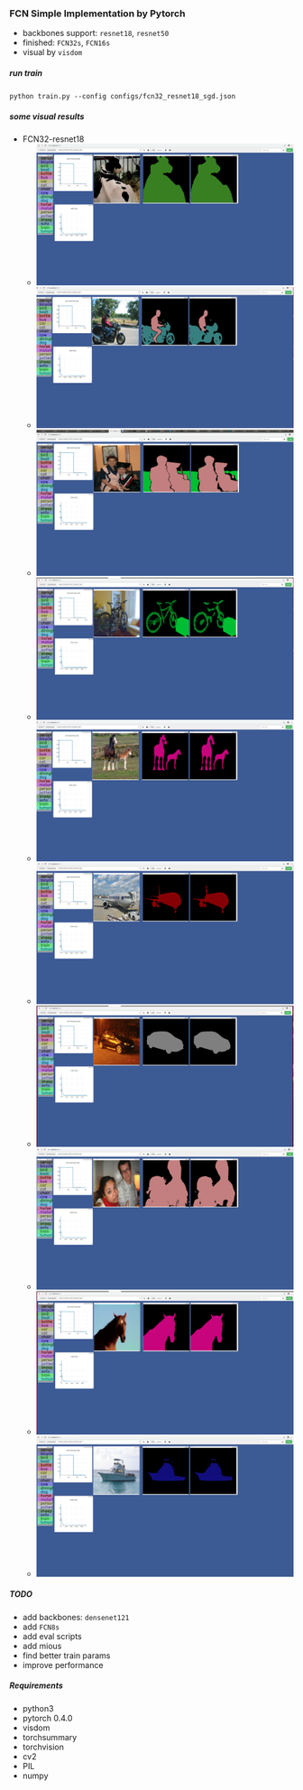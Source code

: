 ### FCN Simple Implementation by Pytorch
* backbones support: `resnet18`, `resnet50`
* finished: `FCN32s`, `FCN16s`
* visual by `visdom`

##### run train
`python train.py --config configs/fcn32_resnet18_sgd.json`

##### some visual results
* FCN32-resnet18
  * ![FCN_results](README_Images/fcn32_0.png)
  * ![FCN_results](README_Images/fcn32_1.png)
  * ![FCN_results](README_Images/fcn32_2.png)
  * ![FCN_results](README_Images/fcn32_3.png)
  * ![FCN_results](README_Images/fcn32_4.png)
  * ![FCN_results](README_Images/fcn32_5.png)
  * ![FCN_results](README_Images/fcn32_6.png)
  * ![FCN_results](README_Images/fcn32_7.png)
  * ![FCN_results](README_Images/fcn32_8.png)
  * ![FCN_results](README_Images/fcn32_9.png)

##### TODO
* add backbones: `densenet121`
* add `FCN8s`
* add eval scripts
* add mious
* find better train params
* improve performance

##### Requirements
* python3
* pytorch 0.4.0
* visdom
* torchsummary
* torchvision
* cv2
* PIL
* numpy